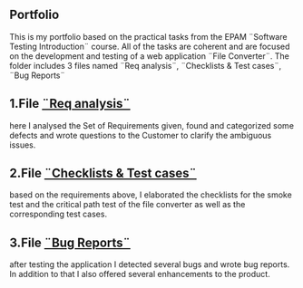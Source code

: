 ## Portfolio
This is my portfolio based on the practical tasks from the EPAM ¨Software Testing Introduction¨ course.  All of the tasks are coherent and are focused on the development and testing of a web application ¨File Converter¨. 
The folder includes 3 files named ¨Req analysis¨, ¨Checklists & Test cases¨, ¨Bug Reports¨

## 1.File  [¨Req analysis¨](https://github.com/sunflower74/Portfolio/blob/main/Req%20analysis.pdf)
here I analysed the Set of Requirements given, found and categorized some defects and wrote questions to the Customer to clarify the ambiguous issues.
## 2.File  [¨Checklists & Test cases¨](https://github.com/sunflower74/Portfolio/blob/main/Checklists%20%26%20Test%20cases.pdf)
based on the requirements above, I elaborated the checklists for the smoke test and the critical path test of the file converter as well as the corresponding test cases. 
## 3.File [¨Bug Reports¨](https://github.com/sunflower74/Portfolio/blob/main/Bug%20Reports.pdf)
after testing the application I detected several bugs and wrote bug reports. In addition to that I also offered several enhancements to the product. 
